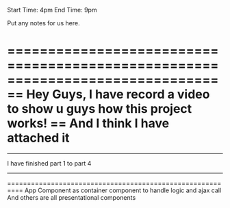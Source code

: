 Start Time:  4pm				End Time: 9pm

Put any notes for us here.


==============================================================================
== Hey Guys, I have record a video to show u guys how this project works!
== And I think I have attached it
==============================================================================

*************************************
I have finished part 1 to part 4
**************************************

==========================================================
App Component as container component to handle logic and ajax call
And others are all presentational components
